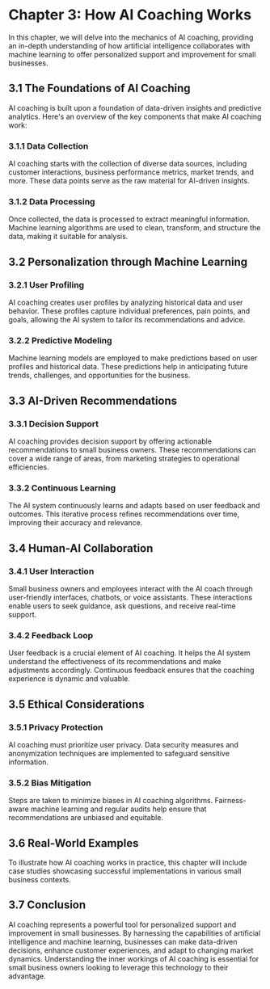 Chapter 3: How AI Coaching Works
================================

In this chapter, we will delve into the mechanics of AI coaching, providing an in-depth understanding of how artificial intelligence collaborates with machine learning to offer personalized support and improvement for small businesses.

3.1 The Foundations of AI Coaching
----------------------------------

AI coaching is built upon a foundation of data-driven insights and predictive analytics. Here's an overview of the key components that make AI coaching work:

### 3.1.1 Data Collection

AI coaching starts with the collection of diverse data sources, including customer interactions, business performance metrics, market trends, and more. These data points serve as the raw material for AI-driven insights.

### 3.1.2 Data Processing

Once collected, the data is processed to extract meaningful information. Machine learning algorithms are used to clean, transform, and structure the data, making it suitable for analysis.

3.2 Personalization through Machine Learning
--------------------------------------------

### 3.2.1 User Profiling

AI coaching creates user profiles by analyzing historical data and user behavior. These profiles capture individual preferences, pain points, and goals, allowing the AI system to tailor its recommendations and advice.

### 3.2.2 Predictive Modeling

Machine learning models are employed to make predictions based on user profiles and historical data. These predictions help in anticipating future trends, challenges, and opportunities for the business.

3.3 AI-Driven Recommendations
-----------------------------

### 3.3.1 Decision Support

AI coaching provides decision support by offering actionable recommendations to small business owners. These recommendations can cover a wide range of areas, from marketing strategies to operational efficiencies.

### 3.3.2 Continuous Learning

The AI system continuously learns and adapts based on user feedback and outcomes. This iterative process refines recommendations over time, improving their accuracy and relevance.

3.4 Human-AI Collaboration
--------------------------

### 3.4.1 User Interaction

Small business owners and employees interact with the AI coach through user-friendly interfaces, chatbots, or voice assistants. These interactions enable users to seek guidance, ask questions, and receive real-time support.

### 3.4.2 Feedback Loop

User feedback is a crucial element of AI coaching. It helps the AI system understand the effectiveness of its recommendations and make adjustments accordingly. Continuous feedback ensures that the coaching experience is dynamic and valuable.

3.5 Ethical Considerations
--------------------------

### 3.5.1 Privacy Protection

AI coaching must prioritize user privacy. Data security measures and anonymization techniques are implemented to safeguard sensitive information.

### 3.5.2 Bias Mitigation

Steps are taken to minimize biases in AI coaching algorithms. Fairness-aware machine learning and regular audits help ensure that recommendations are unbiased and equitable.

3.6 Real-World Examples
-----------------------

To illustrate how AI coaching works in practice, this chapter will include case studies showcasing successful implementations in various small business contexts.

3.7 Conclusion
--------------

AI coaching represents a powerful tool for personalized support and improvement in small businesses. By harnessing the capabilities of artificial intelligence and machine learning, businesses can make data-driven decisions, enhance customer experiences, and adapt to changing market dynamics. Understanding the inner workings of AI coaching is essential for small business owners looking to leverage this technology to their advantage.
